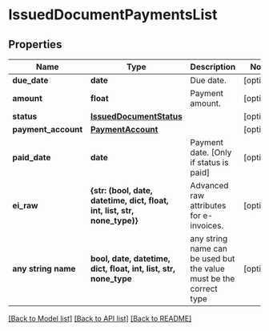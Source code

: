 # IssuedDocumentPaymentsList


## Properties
Name | Type | Description | Notes
------------ | ------------- | ------------- | -------------
**due_date** | **date** | Due date. | [optional] 
**amount** | **float** | Payment amount. | [optional] 
**status** | [**IssuedDocumentStatus**](IssuedDocumentStatus.md) |  | [optional] 
**payment_account** | [**PaymentAccount**](PaymentAccount.md) |  | [optional] 
**paid_date** | **date** | Payment date. [Only if status is paid] | [optional] 
**ei_raw** | **{str: (bool, date, datetime, dict, float, int, list, str, none_type)}** | Advanced raw attributes for e-invoices. | [optional] 
**any string name** | **bool, date, datetime, dict, float, int, list, str, none_type** | any string name can be used but the value must be the correct type | [optional]

[[Back to Model list]](../README.md#documentation-for-models) [[Back to API list]](../README.md#documentation-for-api-endpoints) [[Back to README]](../README.md)


